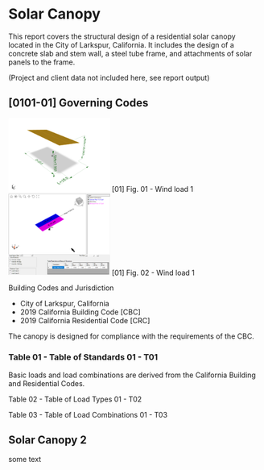 
#  Solar Canopy

This report covers the structural design of a residential solar canopy
located in the City of Larkspur, California. It includes the design of a
concrete slab and stem wall, a steel tube frame, and attachments of solar
panels to the frame.

 (Project and client data not included here, see report output)

## [0101-01]   Governing Codes

<img src="data/fig1.png" width="40%" alt="figure"> 
[01] Fig. 01 - Wind load 1


<img src="data/fig2.png" width="40%" alt="figure"> 
[01] Fig. 02 - Wind load 1



Building Codes and Jurisdiction
- City of Larkspur, California
- 2019 California Building Code [CBC]
- 2019 California Residential Code [CRC]

The canopy is designed for compliance with the requirements of the CBC.

### Table 01 - Table of Standards                                           01 - T01

Basic loads and load combinations are derived from the California Building      
and Residential Codes.

Table 02 - Table of Load Types                                          01 - T02

Table 03 - Table of Load Combinations                                   01 - T03

##  Solar Canopy 2

some text
